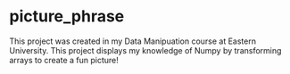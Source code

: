 # picture_phrase

This project was created in my Data Manipuation course at Eastern University. This project displays my knowledge of Numpy by transforming arrays to create a fun picture!
